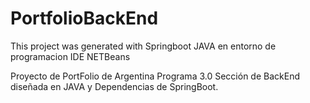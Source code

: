 # PortfolioBackEnd

This project was generated with Springboot JAVA en entorno de programacion IDE NETBeans

Proyecto de PortFolio de Argentina Programa 3.0
Sección de BackEnd diseñada en JAVA y Dependencias de SpringBoot.

